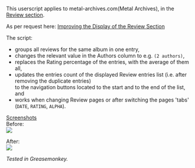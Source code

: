 This userscript applies to metal-archives.com(Metal Archives), in the [Review section](http://www.metal-archives.com/review/browse/by/rating).


As per request here: [Improving the Display of the Review Section](http://www.metal-archives.com/board/viewtopic.php?f=3&t=111286&sid=1f8d52b324bbe9ce10fb5cc6090eb204)

The script: 
- groups all reviews for the same album in one entry,  
- changes the relevant value in the Authors column to e.g. `(2 authors)`,  
- replaces the Rating percentage of the entries, with the average of them all,  
- updates the entries count of the displayed Review entries list (i.e. after removing the duplicate entries)  
to the navigation buttons located to the start and to the end of the list, and 
- works when changing Review pages or after switching the pages 'tabs' (`DATE`, `RATING`, `ALPHA`).  


 <u>Screenshots</u>  
 Before:  
[![](https://i.imgur.com/TQ70ilBl.jpg)](https://i.imgur.com/TQ70ilB.jpg)

After:  
[![](https://i.imgur.com/rjZvCf3l.jpg)](https://i.imgur.com/rjZvCf3.jpg)


*Tested in Greasemonkey.*